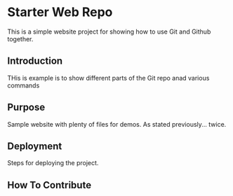# Starter Web Repo

This is a simple website project for showing how to use Git and Github together.

## Introduction

THis is example is to show different parts of the Git repo anad various commands

## Purpose

Sample website with plenty of files for demos. As stated previously... twice.

## Deployment

Steps for deploying the project.

## How To Contribute